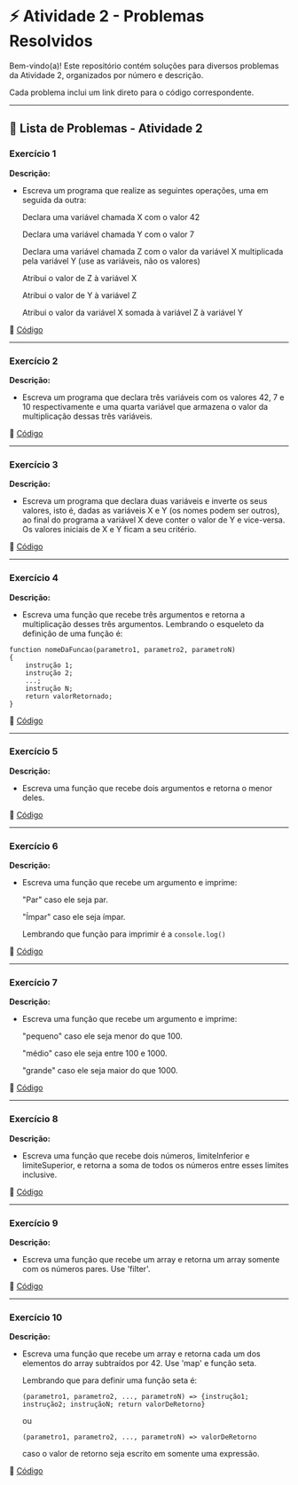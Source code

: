 # ⚡ Atividade 2 - Problemas Resolvidos  

Bem-vindo(a)! Este repositório contém soluções para diversos problemas da Atividade 2, organizados por número e descrição.  

Cada problema inclui um link direto para o código correspondente. 

---

## 📄 Lista de Problemas - Atividade 2

### Exercício 1  
**Descrição:**  

-  Escreva um programa que realize as seguintes operações, uma em seguida da outra:
  
      Declara uma variável chamada X com o valor 42 

      Declara uma variável chamada Y com o valor 7 

      Declara uma variável chamada Z com o valor da variável X multiplicada pela variável Y (use as variáveis, não os valores) 

      Atribui o valor de Z à variável X 

      Atribui o valor de Y à variável Z 

      Atribui o valor da variável X somada à variável Z à variável Y 
 

🔗 [Código](https://github.com/Miguel-Russo/Faculdade/blob/main/2%C2%B0%20Semestre%20-%202024_2/Linguagem%20de%20Programa%C3%A7%C3%A3o/Atividade%202/Exerc%C3%ADcio%201.js)

---

### Exercício 2  
**Descrição:**  

-  Escreva um programa que declara três variáveis com os valores 42, 7 e 10 respectivamente e uma quarta variável que armazena o valor da multiplicação dessas três variáveis.

🔗 [Código](https://github.com/Miguel-Russo/Faculdade/blob/main/2%C2%B0%20Semestre%20-%202024_2/Linguagem%20de%20Programa%C3%A7%C3%A3o/Atividade%202/Exerc%C3%ADcio%202.js)  

---

### Exercício 3 
**Descrição:**  

-  Escreva um programa que declara duas variáveis e inverte os seus valores, isto é, dadas as variáveis X e Y (os nomes podem ser outros), ao final do programa a variável X deve conter o valor de Y e vice-versa. Os valores iniciais de X e Y ficam a seu critério.

🔗 [Código](https://github.com/Miguel-Russo/Faculdade/blob/main/2%C2%B0%20Semestre%20-%202024_2/Linguagem%20de%20Programa%C3%A7%C3%A3o/Atividade%202/Exerc%C3%ADcio%203.js)

---

### Exercício 4  
**Descrição:**  

-  Escreva uma função que recebe três argumentos e retorna a multiplicação desses três argumentos. 
Lembrando o esqueleto da definição de uma função é:

```
function nomeDaFuncao(parametro1, parametro2, parametroN)
{
    instrução 1;
    instrução 2;
    ...;
    instrução N;
    return valorRetornado;
}
```

🔗 [Código](https://github.com/Miguel-Russo/Faculdade/blob/main/2%C2%B0%20Semestre%20-%202024_2/Linguagem%20de%20Programa%C3%A7%C3%A3o/Atividade%202/Exerc%C3%ADcio%204.js) 

---

### Exercício 5  
**Descrição:**  

-  Escreva uma função que recebe dois argumentos e retorna o menor deles. 

🔗 [Código](https://github.com/Miguel-Russo/Faculdade/blob/main/2%C2%B0%20Semestre%20-%202024_2/Linguagem%20de%20Programa%C3%A7%C3%A3o/Atividade%202/Exerc%C3%ADcio%205.js)  

---

### Exercício 6  
**Descrição:**  

-  Escreva uma função que recebe um argumento e imprime: 

    "Par" caso ele seja par. 

    "Ímpar" caso ele seja ímpar.
    
    Lembrando que função para imprimir é a ```console.log()```
 

🔗 [Código](https://github.com/Miguel-Russo/Faculdade/blob/main/2%C2%B0%20Semestre%20-%202024_2/Linguagem%20de%20Programa%C3%A7%C3%A3o/Atividade%202/Exerc%C3%ADcio%206.js)

---

### Exercício 7 
**Descrição:**  

-  Escreva uma função que recebe um argumento e imprime: 

    "pequeno" caso ele seja menor do que 100.

    "médio" caso ele seja entre 100 e 1000. 

    "grande" caso ele seja maior do que 1000. 
 

🔗 [Código](https://github.com/Miguel-Russo/Faculdade/blob/main/2%C2%B0%20Semestre%20-%202024_2/Linguagem%20de%20Programa%C3%A7%C3%A3o/Atividade%202/Exerc%C3%ADcio%207.js)

---

### Exercício 8  
**Descrição:**  

-  Escreva uma função que recebe dois números, limiteInferior e limiteSuperior, e retorna a soma de todos os números entre esses limites inclusive.  

🔗 [Código](https://github.com/Miguel-Russo/Faculdade/blob/main/2%C2%B0%20Semestre%20-%202024_2/Linguagem%20de%20Programa%C3%A7%C3%A3o/Atividade%202/Exerc%C3%ADcio%208.js)  

---

### Exercício 9  
**Descrição:**  

-  Escreva uma função que recebe um array e retorna um array somente com os números pares. Use 'filter'.  

🔗 [Código](https://github.com/Miguel-Russo/Faculdade/blob/main/2%C2%B0%20Semestre%20-%202024_2/Linguagem%20de%20Programa%C3%A7%C3%A3o/Atividade%202/Exerc%C3%ADcio%209.js)  

---

### Exercício 10  
**Descrição:**  

-  Escreva uma função que recebe um array e retorna cada um dos elementos do array subtraídos por 42. Use 'map' e função seta. 

    Lembrando que para definir uma função seta é: 

   ```(parametro1, parametro2, ..., parametroN) => {instrução1; instrução2; instruçãoN; return valorDeRetorno}```

    ou 

    ```(parametro1, parametro2, ..., parametroN) => valorDeRetorno```

    caso o valor de retorno seja escrito em somente uma expressão. 

🔗 [Código](https://github.com/Miguel-Russo/Faculdade/blob/main/2%C2%B0%20Semestre%20-%202024_2/Linguagem%20de%20Programa%C3%A7%C3%A3o/Atividade%202/Exerc%C3%ADcio_10.js)  
